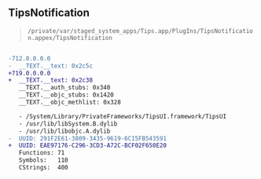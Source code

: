## TipsNotification

> `/private/var/staged_system_apps/Tips.app/PlugIns/TipsNotification.appex/TipsNotification`

```diff

-712.0.0.0.0
-  __TEXT.__text: 0x2c5c
+719.0.0.0.0
+  __TEXT.__text: 0x2c38
   __TEXT.__auth_stubs: 0x340
   __TEXT.__objc_stubs: 0x1420
   __TEXT.__objc_methlist: 0x328

   - /System/Library/PrivateFrameworks/TipsUI.framework/TipsUI
   - /usr/lib/libSystem.B.dylib
   - /usr/lib/libobjc.A.dylib
-  UUID: 291F2E61-3809-3435-9619-6C15FB543591
+  UUID: EAE97176-C296-3CD3-A72C-BCF02F650E20
   Functions: 71
   Symbols:   110
   CStrings:  400

```
